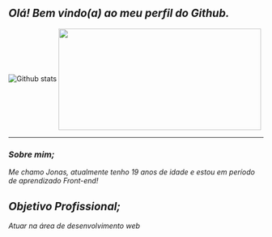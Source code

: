 ## __*Olá! Bem vindo(a) ao meu perfil do Github.*__

![Github stats](https://github-readme-stats.vercel.app/api?username=Jonasnascimento335&show_icons=true&theme=github_dark&border_radius=16&locale=pt-br&)
<img align="center" src="https://media.giphy.com/media/Qo2dupDib32rkTY4hX/giphy.gif" height="200" width="400"/>

---

### __*Sobre mim;*__
_Me chamo Jonas, atualmente tenho 19 anos de idade
e estou em período de aprendizado Front-end!_

## __*Objetivo Profissional;*__
_Atuar na área de desenvolvimento web_

